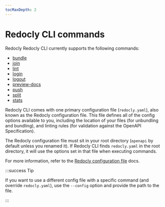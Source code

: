 ```yaml
---
tocMaxDepth: 2
---
```


# Redocly CLI commands

Redocly Redocly CLI currently supports the following commands:

* [bundle](bundle.md)
* [join](join.md)
* [lint](lint.md)
* [login](login.md)
* [logout](logout.md)
* [preview-docs](preview-docs.md)
* [push](push.md)
* [split](split.md)
* [stats](stats.md)

Redocly CLI comes with one primary configuration file (`redocly.yaml`), also known as the Redocly configuration file.
This file defines all of the config options available to you, including the location of your files (for unbundling and bundling), and linting rules (for validation against the OpenAPI Specification).

The Redocly configuration file must sit in your root directory (`openapi` by default unless you renamed it).
If Redocly CLI finds `redocly.yaml` in the root directory, it will use the options set in that file when executing commands.

For more information, refer to the [Redocly configuration file](../configuration/index.mdx) docs.

:::success Tip

If you want to use a different config file with a specific command (and override `redocly.yaml`), use the `--config` option and provide the path to the file.

:::

